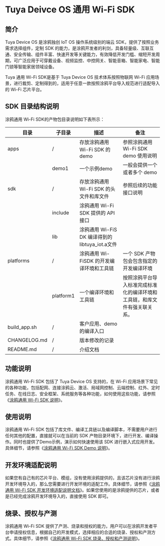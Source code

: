 # Tuya Deivce OS 通用 Wi-Fi SDK 
## 简介
Tuya Device OS 是涂鸦独创 IoT OS 操作系统级别的端云 SDK，提供了按照业务需求选择组件，定制 SDK 的能力，是涂鸦开发者的利剑，具备轻量级、互联互通、安全传输、组件丰富、快速开发等关键能力，有效降低开发门槛、缩短开发周期，可广泛应用于可穿戴设备、视频监控、中控网关、智能音箱、智能家电、智能门锁等智能家居领域设备。

Tuya 通用 Wi-Fi SDK是基于 Tuya Device OS 技术体系按照物联网 Wi-Fi 应用场景，进行裁剪、定制得到的，适用于任意一款按照涂鸦平台导入规范进行适配导入的 Wi-Fi 芯片平台。

## SDK 目录结构说明
涂鸦通用 Wi-Fi SDK的产物包目录说明如下表所示：

| 目录         | 子目录    | 描述                                            | 备注                                                         |
| ------------ | --------- | ----------------------------------------------- | ------------------------------------------------------------ |
| apps         | /         | 存放涂鸦通用 Wi-Fi SDK 的 demo                  | 参照涂鸦通用 Wi-Fi SDK demo 使用说明                         |
|              | demo1     | 一个示例demo                                    | 一般会提供一个或者多个 demo                                  |
| sdk          | /         | 存放涂鸦通用 Wi-Fi SDK 的头文件和库文件         | 参照后续的功能接口说明                                       |
|              | include   | 涂鸦通用 Wi-Fi SDK 提供的 API 接口              |                                                              |
|              | lib       | 涂鸦通用 Wi-FiS DK 编译得到的 libtuya_iot.a文件 |                                                              |
| platforms    | /         | 涂鸦通用 Wi-FiSDK 的开发编译环境和工具链        | 一个 SDK 产物包会包含指定的开发编译环境                      |
|              | platform1 | 一个编译环境和工具链                            | 按照涂鸦平台导入标准完成标准化的编译环境和工具链，和库文件有强关联关系。 |
| build_app.sh | /         | 客户应用、demo 的编译入口                       |                                                              |
| CHANGELOG.md | /         | 版本修改的记录                                  |                                                              |
| README.md    | /         | 介绍文档                                        |                                                              |



## 功能说明 

涂鸦通用 Wi-Fi SDK 包括了 Tuya Device OS 支持的，在 Wi-Fi 应用场景下常见的各种功能，包括配网、连接涂鸦云、激活、局域网控制、云端控制、红外、定时任务、在线日志、安全框架、系统服务等各种功能，如何使用这些功能，请参照《[涂鸦通用 Wi-Fi SDK 说明](https://docs.tuya.com/zh/iot/device-development/access-mode-link/wifi-chip-sdk/tuya-common-wifi-sdk?id=K9glcmvw4u9ml)》。



## 使用说明

涂鸦通用 Wi-Fi SDK 包括了库文件、编译工具链以及编译脚本，不需要用户进行任何其他的配置，直接就可以在当前的 SDK 产物目录环境下，进行开发、编译操作。同时也提供了Demo示例，演示如何快速使用该 SDK 进行嵌入式应用开发。具体细节，请参照《[涂鸦通用 Wi-Fi SDK Demo 说明](https://docs.tuya.com/zh/iot/device-development/access-mode-link/wifi-chip-sdk/tuya-common-wifi-sdk-demo?id=K9ihuc8m4xk43&action=preview)》。



## 开发环境适配说明

如果您有自己有的芯片平台、模组，没有使用涂鸦提供的，且该芯片没有进行涂鸦开发环境导入的，那么您需要进行开发环境的适配工作。具体细节，请参照《[涂鸦通用 Wi-Fi SDK 开发环境适配说明文档](https://docs.tuya.com/zh/iot/device-development/access-mode-link/wifi-chip-sdk/tuya-common-sdk-hal-adapter?id=K9mtiqg2uk5qz)》。如果您使用的是涂鸦提供的芯片，或者是已经完成涂鸦开发环境导入的，直接使用 SDK 即可。




## 烧录、授权与产测

涂鸦通用 Wi-Fi SDK 提供了产测、烧录和授权的能力，用户可以在涂鸦开发者平台申请授权信息，根据自己的开发模式，选择相应的合适的烧录、授权和产测方式。具体细节，请参照《[涂鸦通用 Wi-Fi SDK 烧录、授权和产测说明](https://docs.tuya.com/zh/iot/device-development/access-mode-link/wifi-chip-sdk/tuya-common-wifi-sdk-burning-and-authorization?id=K9ip0gbawnkn7&action=preview)》。
